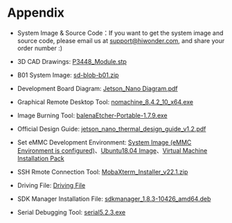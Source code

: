 # Appendix

- System Image & Source Code：If you want to get the system image and source code, please email us at support@hiwonder.com, and share your order number :)

- 3D CAD Drawings: [P3448_Module.stp]()

- B01 System Image: [sd-blob-b01.zip]()

- Development Board Diagram: [Jetson_Nano Diagram.pdf]()

- Graphical Remote Desktop Tool: [nomachine_8.4.2_10_x64.exe]()

- Image Burning Tool: [balenaEtcher-Portable-1.7.9.exe]()

- Official Design Guide: [jetson_nano_thermal_design_guide_v1.2.pdf]()

- Set eMMC Development Environment: [System Image (eMMC Environment is configured)]()、[Ubuntu18.04 Image]()、[Virtual Machine Installation Pack]()

- SSH Rmote Connection Tool: [MobaXterm_Installer_v22.1.zip]()

- Driving File: [Driving File](对应课程1.2.9)

- SDK Manager Installation File: [sdkmanager_1.8.3-10426_amd64.deb](对应课程1.2.11)

- Serial Debugging Tool: [serial5.2.3.exe](对应课程2.6)

  